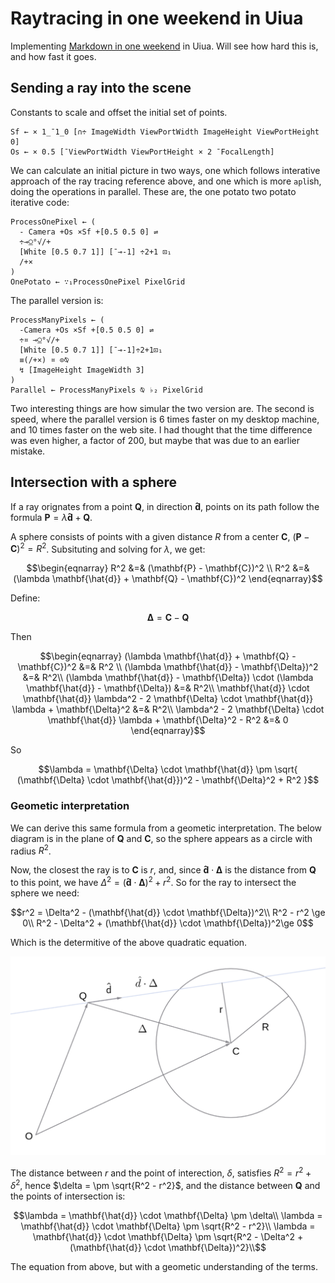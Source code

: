 # Raytracing in one weekend in Uiua

Implementing [Markdown in one
weekend](<https://raytracing.github.io/books/RayTracingInOneWeekend.html>) in
Uiua.  Will see how hard this is, and how fast it goes.

## Sending a ray into the scene

Constants to scale and offset the initial set of points.
```uiua
Sf ← × 1_¯1_0 [∩÷ ImageWidth ViewPortWidth ImageHeight ViewPortHeight 0]
Os ← × 0.5 [¯ViewPortWidth ViewPortHeight × 2 ¯FocalLength]
```

We can calculate an initial picture in two ways, one which follows interative
approach of the ray tracing reference above, and one which is more `apl`ish,
doing the operations in parallel.  These are, the one potato two potato
iterative code:

```uiua
ProcessOnePixel ← (
  - Camera +Os ×Sf +[0.5 0.5 0] ⇌
  ÷⊸⍜°√/+
  [White [0.5 0.7 1]] [¯⊸-1] ÷2+1 ⊡₁
  /+×
)
OnePotato ← ∵₁ProcessOnePixel PixelGrid
```

The parallel version is:

```uiua
ProcessManyPixels ← (
  -Camera +Os ×Sf +[0.5 0.5 0] ⇌
  ÷¤ ⊸⍜°√/+
  [White [0.5 0.7 1]] [¯⊸-1]÷2+1⊡₁
  ≡(/+×) ¤ ⊙⍉
  ↯ [ImageHeight ImageWidth 3]
)
Parallel ← ProcessManyPixels ⍉ ♭₂ PixelGrid
```

Two interesting things are how simular the two version are.  The second is
speed, where the parallel version is 6 times faster on my desktop machine, and
10 times faster on the web site.  I had thought that the time difference was
even higher, a factor of 200, but maybe that was due to an earlier mistake.

## Intersection with a sphere

If a ray orignates from a point $\mathbf{Q}$, in direction $\mathbf{\hat{d}}$,
points on its path follow the formula $\mathbf{P} = \lambda \mathbf{\hat{d}} +
\mathbf{Q}$.

A sphere consists of points with a given distance $R$ from a center
$\mathbf{C}$, $(\mathbf{P} - \mathbf{C})^2 = R^2$.  Subsituting and solving for
$\lambda$, we get:

```math
\begin{eqnarray}
R^2 &=& (\mathbf{P} - \mathbf{C})^2 \\
R^2 &=& (\lambda \mathbf{\hat{d}} + \mathbf{Q} - \mathbf{C})^2
\end{eqnarray}
```

Define:

```math
\mathbf{\Delta} = \mathbf{C} - \mathbf{Q}
```

Then

```math
\begin{eqnarray}
(\lambda \mathbf{\hat{d}} + \mathbf{Q} - \mathbf{C})^2 &=& R^2 \\
(\lambda \mathbf{\hat{d}} - \mathbf{\Delta})^2 &=& R^2\\
(\lambda \mathbf{\hat{d}} - \mathbf{\Delta}) \cdot (\lambda \mathbf{\hat{d}} - \mathbf{\Delta}) &=& R^2\\
\mathbf{\hat{d}} \cdot \mathbf{\hat{d}} \lambda^2 - 2 \mathbf{\Delta} \cdot \mathbf{\hat{d}} \lambda + \mathbf{\Delta}^2 &=& R^2\\
\lambda^2 - 2 \mathbf{\Delta} \cdot \mathbf{\hat{d}} \lambda
+ \mathbf{\Delta}^2 - R^2 &=& 0
\end{eqnarray}
```

So

```math
\lambda = \mathbf{\Delta} \cdot \mathbf{\hat{d}} \pm \sqrt{ (\mathbf{\Delta}
\cdot \mathbf{\hat{d}})^2 - \mathbf{\Delta}^2 + R^2 }
```

### Geometic interpretation

We can derive this same formula from a geometic interpretation. The below
diagram is in the plane of $\mathbf{Q}$ and $\mathbf{C}$, so the sphere appears
as a circle with radius $R^2$.

Now, the closest the ray is to $\mathbf{C}$ is $r$, and, since $\mathbf{\hat{d}}
\cdot \mathbf{\Delta}$ is the distance from $\mathbf{Q}$ to this point, we have
$\Delta^2 = (\mathbf{\hat{d}} \cdot \mathbf{\Delta})^2 + r^2$.  So for the ray
to intersect the sphere we need:

```math
r^2 = \Delta^2  - (\mathbf{\hat{d}} \cdot \mathbf{\Delta})^2\\
R^2 - r^2 \ge 0\\
R^2 - \Delta^2  + (\mathbf{\hat{d}} \cdot \mathbf{\Delta})^2\ge 0
```

Which is the determitive of the above quadratic equation.

![image](images/SphereInter1.png)

The distance between $r$ and the point of interection, $\delta$, satisfies $R^2
= r^2+ \delta^2$, hence $\delta = \pm \sqrt{R^2 - r^2}$, and the distance
between $\mathbf{Q}$ and the points of intersection is:

```math
\lambda = \mathbf{\hat{d}} \cdot \mathbf{\Delta} \pm \delta\\
\lambda = \mathbf{\hat{d}} \cdot \mathbf{\Delta} \pm \sqrt{R^2 - r^2}\\
\lambda = \mathbf{\hat{d}} \cdot \mathbf{\Delta} \pm \sqrt{R^2 - \Delta^2  + (\mathbf{\hat{d}} \cdot \mathbf{\Delta})^2}\\
```

The equation from above, but with a geometic understanding of the terms.
